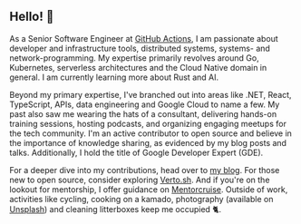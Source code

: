 ## Hello! 👋

As a Senior Software Engineer at [GitHub Actions](https://github.com/features/actions), I am passionate about developer and infrastructure tools, distributed systems, systems- and network-programming. My expertise primarily revolves around Go, Kubernetes, serverless architectures and the Cloud Native domain in general. I am currently learning more about Rust and AI.

Beyond my primary expertise, I've branched out into areas like .NET, React, TypeScript, APIs, data engineering and Google Cloud to name a few. My past also saw me wearing the hats of a consultant, delivering hands-on training sessions, hosting podcasts, and organizing engaging meetups for the tech community. I'm an active contributor to open source and believe in the importance of knowledge sharing, as evidenced by my blog posts and talks. Additionally, I hold the title of Google Developer Expert (GDE).

For a deeper dive into my contributions, head over to [my blog](https://lucavall.in). For those new to open source, consider exploring [Verto.sh](https://verto.sh). And if you're on the lookout for mentorship, I offer guidance on [Mentorcruise](https://mentorcruise.com/mentor/lucacavallin/). Outside of work, activities like cycling, cooking on a kamado, photography (available on [Unsplash](https://unsplash.com/@lucavallin)) and cleaning litterboxes keep me occupied 🐈.

